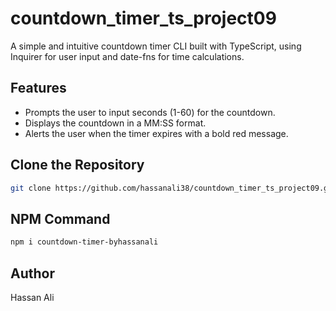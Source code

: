 # countdown_timer_ts_project09

A simple and intuitive countdown timer CLI built with TypeScript, using Inquirer for user input and date-fns for time calculations.

## Features
- Prompts the user to input seconds (1-60) for the countdown.
- Displays the countdown in a MM:SS format.
- Alerts the user when the timer expires with a bold red message.

## Clone the Repository
```bash
git clone https://github.com/hassanali38/countdown_timer_ts_project09.git
```

## NPM Command
```bash
npm i countdown-timer-byhassanali
```

## Author

Hassan Ali
